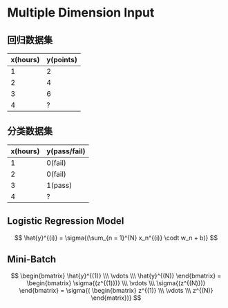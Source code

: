 # Multiple Dimension Input  

## 回归数据集  

| x(hours) | y(points) |  
| --- | --- | 
| 1 | 2 |
| 2 | 4 |
| 3 | 6 | 
| 4 | ? |  



## 分类数据集  

| x(hours) | y(pass/fail) |
| --- | --- |
| 1 | 0(fail) |
| 2 | 0(fail) | 
| 3 | 1(pass) |
| 4 | ? |  


## Logistic Regression Model  

$$ \hat{y}^{(i)} = \sigma{(\sum_{n = 1}^{N} x_n^{(i)} \codt w_n + b)} $$  

## Mini-Batch  

$$ 
    \begin{bmatrix}  
    \hat{y}^{(1)} \\\
    \vdots \\\
    \hat{y}^{(N)}
    \end{bmatrix} = 
    \begin{bmatrix}
    \sigma{(z^{(1)})} \\\
    \vdots \\\
    \sigma{(z^{(N)})}
    \end{bmatrix} = \sigma{(
    \begin{bmatrix}
    z^{(1)} \\\
    \vdots \\\
    z^{(N)}
    \end{matrix})}
$$
